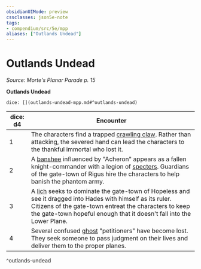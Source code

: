 ```yaml
---
obsidianUIMode: preview
cssclasses: json5e-note
tags:
- compendium/src/5e/mpp
aliases: ["Outlands Undead"]
---
```

# Outlands Undead
*Source: Morte's Planar Parade p. 15* 

**Outlands Undead**

`dice: [](outlands-undead-mpp.md#^outlands-undead)`

| dice: d4 | Encounter |
|----------|-----------|
| 1 | The characters find a trapped [crawling claw](Mechanics/bestiary/undead/crawling-claw.md). Rather than attacking, the severed hand can lead the characters to the thankful immortal who lost it. |
| 2 | A [banshee](Mechanics/bestiary/undead/banshee.md) influenced by "Acheron" appears as a fallen knight-commander with a legion of [specters](Mechanics/bestiary/undead/specter.md). Guardians of the gate-town of Rigus hire the characters to help banish the phantom army. |
| 3 | A [lich](Mechanics/bestiary/undead/lich.md) seeks to dominate the gate-town of Hopeless and see it dragged into Hades with himself as its ruler. Citizens of the gate-town entreat the characters to keep the gate-town hopeful enough that it doesn't fall into the Lower Plane. |
| 4 | Several confused [ghost](Mechanics/bestiary/undead/ghost.md) "petitioners" have become lost. They seek someone to pass judgment on their lives and deliver them to the proper planes. |
^outlands-undead